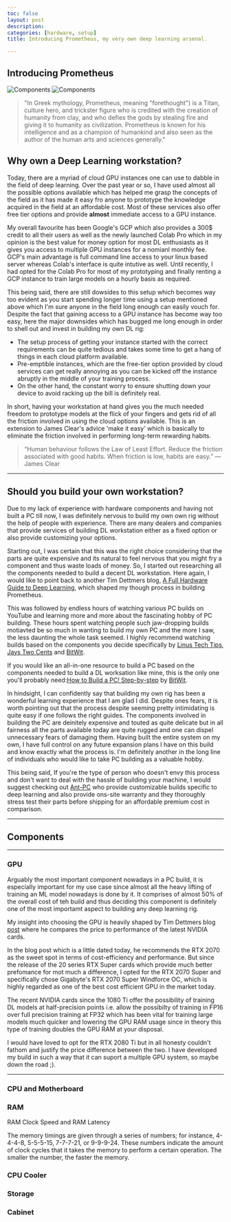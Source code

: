 ```yaml
---
toc: false
layout: post
description: 
categories: [hardware, setup]
title: Introducing Prometheus, my very own deep learning arsenal.

---
```

## Introducing Prometheus

![](../images/prometheus/components.jpg "Components")
![](/images/prometheus/components.jpg "Components")

> "In Greek mythology, Prometheus, meaning "forethought") is a Titan, culture hero, and trickster figure who is credited with the creation of humanity from clay, and who defies the gods by stealing fire and giving it to humanity as civilization. Prometheus is known for his intelligence and as a champion of humankind and also seen as the author of the human arts and sciences generally."



## Why own a Deep Learning workstation?

Today, there are a myriad of cloud GPU instances one can use to dabble in the field of deep learning. Over the past year or so, I have used almost all the possible options available which has helped me grasp the concepts of the field as it has made it easy fro anyone to prototype the knowledge acquired in the field at an affordable cost. Most of these services also offer free tier options and provide **almost** immediate access to a GPU instance. 

My overall favourite has been Google's GCP which also provides a 300$ credit to all their users as well as the newly launched Colab Pro which in my opinion is the best value for money option for most DL enthusiasts as it gives you access to multiple GPU instances for a nomianl monthly fee. GCP's main advantage is full command line access to your linux based server whereas Colab's interface is quite intutive as well. Until recently, I had opted for the Colab Pro for most of my prototyping and finally renting a GCP instance to train large models on a hourly basis as required. 

This being said, there are still dowsides to this setup which becomes way too evident as you start spending longer time using a setup mentioned above which I'm sure anyone in the field long enough can easily vouch for. Despite the fact that gaining access to a GPU instance has become way too easy, here the major downsides which has bugged me long enough in order to shell out and invest in building my own DL rig:

* The setup process of getting your instance started with the correct requirements can be quite tedious and takes some time to get a hang of things in each cloud platform available. 
* Pre-emptible instances, which are the free-tier option provided by cloud services can get really annoying as you can be kicked off the instance abruptly in the middle of your training process.
* On the other hand, the constant worry to ensure shutting down your device to avoid racking up the bill is definitely real. 

In short, having your workstation at hand gives you the much needed freedom to prototype models at the flick of your fingers and gets rid of all the friction involved in using the cloud options available. This is an extension to James Clear's advice 'make it easy' which is basically to eliminate the friction involved in performing long-term rewarding habits. 

>“Human behaviour follows the Law of Least Effort. Reduce the friction associated with good habits. When friction is low, habits are easy.”
― James Clear

---
## Should you build your own workstation?

Due to my lack of experience with hardware components and having not built a PC till now, I was definitely nervous to build my own own rig without the help of people with experience. There are many dealers and companies that provide services of building  DL workstation either as a fixed option or also provide customizing your options. 

Starting out, I was certain that this was the right choice considering that the parts are quite expensive and its natural to feel nervous that you might fry a component and thus waste loads of money. So, I started out researching all the components needed to build a decent DL workstation. Here again, I would like to point back to another Tim Dettmers blog, [A Full Hardware Guide to Deep Learning](https://timdettmers.com/2018/12/16/deep-learning-hardware-guide/), which shaped my though process in building Prometheus. 

This was followed by endless hours of watching various PC builds on YouTube and learning more and more about the fascinating hobby of PC building. These hours spent watching people such jaw-dropping builds motiavted be so much in wanting to build my own PC and the more I saw, the less daunting the whole task seemed. I highly recommend watching builds based on the components you decide specifically by [Linus Tech Tips](https://www.youtube.com/user/LinusTechTips), [Jays Two Cents](https://www.youtube.com/user/Jayztwocents) and [BitWit](https://www.youtube.com/user/AwesomeSauceNews). 

If you would like an all-in-one resource to build a PC based on the components needed to build a DL worksation like mine, this is the only one you'll probably need:[How to Build a PC! Step-by-step](https://www.youtube.com/watch?v=IhX0fOUYd8Q) by [BitWit](https://www.youtube.com/user/AwesomeSauceNews). 

In hindsight, I can confidently say that building my own rig has been a wonderful learning experience that I am glad I did. Despite ones fears, it is worth pointing out that the process despite seeming pretty intimidating is quite easy if one follows the right guides. The components involved in building the PC are deinitely expensive and touted as quite delicate but in all fairness all the parts available today are quite rugged and one can dispel unnecessary fears of damaging them. Having built the entire system on my own, I have full control on any future expansion plans I have on this build and know exactly what the process is. I'm definitely another in the long line of individuals who would like to take PC building as a valuable hobby. 

This being said, If you're the type of person who doesn't envy this process and don't want to deal with the hassle of building your machine, I would suggest checking out [Ant-PC](https://www.ant-pc.com/ai-and-deep-learning) who provide customizable builds specific to deep learning and also provide ons-site warranty and they thoroughly stress test their parts before shipping for an affordable premium cost in comparison.  

---
## Components



---
### GPU

Arguably the most important component nowadays in a PC build, it is especially important for my use case since almost all the heavy lifting of training an ML model nowadays is done by it. It comprises of almost 50% of the overall cost of teh build and thus deciding this component is definitely one of the most importamt aspect to building any deep learning rig. 

My insight into choosing the GPU is heavily shaped by Tim Dettmers blog [post](https://timdettmers.com/2019/04/03/which-gpu-for-deep-learning/) where he compares the price to performance of the latest NVIDIA cards. 

In the blog post which is a little dated today, he recommends the RTX 2070 as the sweet spot in terms of cost-efficiency and  performance. But since the release of the 20 series RTX Super cards which provide much better prefomance for mot much a difference, I opted for the RTX 2070 Super and specifically chose Gigabyte's RTX 2070 Super Windforce OC, which is highly regarded as one of the best cost efficient GPU in the market today. 

The recent NVIDIA cards since the 1080 Ti offer the possibility of training DL models at half-precision points i.e. allow the possibilty of training in FP16 over full precision training at FP32 which has been vital for training large models much quicker and lowering the GPU RAM usage since in theory this type of training doubles the GPU RAM at your disposal. 

I would have loved to opt for the RTX 2080 Ti but in all honesty couldn't fathom and justify the price difference between the two. I have developed my build in such a way that it can suport a multiple GPU system, so maybe down the road ;).

---
### CPU and Motherboard


### RAM

RAM Clock Speed and RAM Latency

The memory timings are given through a series of numbers; for instance, 4-4-4-8, 5-5-5-15, 7-7-7-21, or 9-9-9-24. These numbers indicate the amount of clock cycles that it takes the memory to perform a certain operation. The smaller the number, the faster the memory.

### CPU Cooler

### Storage


### Cabinet



